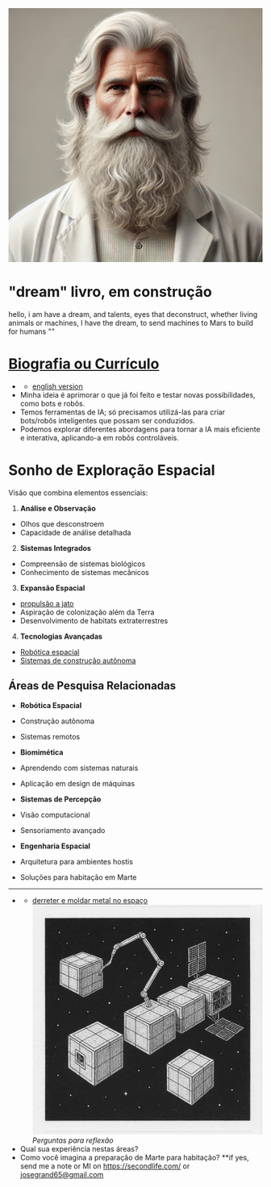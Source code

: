 ![My-foto-av](https://github.com/0joseDark/0joseDark/blob/main/assets/douctor.jpg)
# "dream" livro, em construção
 hello, i am have a dream, and talents, eyes that deconstruct, whether living animals or machines, I have the dream, to send machines to Mars to build for humans
 ""
 # [Biografia ou Currículo](https://github.com/0joseDark/dream-sonho/blob/main/doc-pt/Biografia-Curr%C3%ADculo.md)
 - - [english version](https://github.com/0joseDark/dream/blob/main/doc-en/en-README.md)
- Minha ideia é aprimorar o que já foi feito e testar novas possibilidades, como bots e robôs.  
- Temos ferramentas de IA; só precisamos utilizá-las para criar bots/robôs inteligentes que possam ser conduzidos.  
- Podemos explorar diferentes abordagens para tornar a IA mais eficiente e interativa, aplicando-a em robôs controláveis.  

# Sonho de Exploração Espacial

Visão que combina elementos essenciais:

1. **Análise e Observação**
  - Olhos que desconstroem
  - Capacidade de análise detalhada
  
2. **Sistemas Integrados**
  - Compreensão de sistemas biológicos
  - Conhecimento de sistemas mecânicos
  
3. **Expansão Espacial**
  - [propulsão a jato](https://github.com/0joseDark/dream/blob/main/doc-pt/jet-propulsion.md)
  - Aspiração de colonização além da Terra
  - Desenvolvimento de habitats extraterrestres

4. **Tecnologias Avançadas**
  - [Robótica espacial](https://github.com/0joseDark/dream-sonho/blob/main/doc-pt/Robotica-Espacial.md)
  - [Sistemas de construção autônoma](https://github.com/0joseDark/dream/blob/main/doc-pt/ambiente_hostil.md)

## Áreas de Pesquisa Relacionadas

- **Robótica Espacial**
 - Construção autônoma
 - Sistemas remotos

- **Biomimética**
 - Aprendendo com sistemas naturais
 - Aplicação em design de máquinas

- **Sistemas de Percepção**
 - Visão computacional
 - Sensoriamento avançado

- **Engenharia Espacial**
 - Arquitetura para ambientes hostis
 - Soluções para habitação em Marte

---
 - - [derreter e moldar metal no espaço](https://github.com/0joseDark/dream/blob/main/doc-pt/derreter-moldar-metal.md)
![modulos](https://github.com/0joseDark/dream-sonho/blob/main/images/ChatGPT%20Image%2010_04_2025%2C%2020_45_20.png)
*Perguntas para reflexão*
- Qual sua experiência nestas áreas?
- Como você imagina a preparação de Marte para habitação?
**if yes, send me a note or MI on https://secondlife.com/  or josegrand65@gmail.com
 
